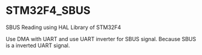 # STM32F4_SBUS
SBUS Reading using HAL Library of STM32F4

Use DMA with UART and use UART inverter for SBUS signal. Because SBUS is a inverted UART signal.
